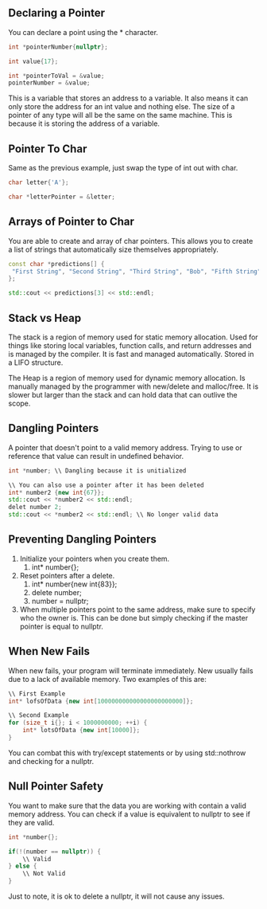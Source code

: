 
## Declaring a Pointer
You can declare a point using the * character. 

```C++
int *pointerNumber{nullptr};

int value{17};

int *pointerToVal = &value;
pointerNumber = &value;
```

This is a variable that stores an address to a variable. It also means it can only store the address for an int value and nothing else. The size of a pointer of any type will all be the same on the same machine. This is because it is storing the address of a variable.
## Pointer To Char
Same as the previous example, just swap the type of int out with char.
```C++
char letter{'A'};

char *letterPointer = &letter;
```

## Arrays of Pointer to Char
You are able to create and array of char pointers. This allows you to create a list of strings that automatically size themselves appropriately.
```C++
const char *predictions[] {
 "First String", "Second String", "Third String", "Bob", "Fifth String"
};

std::cout << predictions[3] << std::endl;
```
## Stack vs Heap
The stack is a region of memory used for static memory allocation. Used for things like storing local variables, function calls, and return addresses and is managed by the compiler. It is fast and managed automatically. Stored in a LIFO structure.

The Heap is a region of memory used for dynamic memory allocation. Is manually managed by the programmer with new/delete and malloc/free. It is slower but larger than the stack and can hold data that can outlive the scope.
## Dangling Pointers
A pointer that doesn't point to a valid memory address. Trying to use or reference that value can result in undefined behavior.
```C++
int *number; \\ Dangling because it is unitialized

\\ You can also use a pointer after it has been deleted
int* number2 {new int{67}};
std::cout << *number2 << std::endl;
delet number 2;
std::cout << *number2 << std::endl; \\ No longer valid data
```

## Preventing Dangling Pointers
1. Initialize your pointers when you create them.
	1. int* number{};
2. Reset pointers after a delete.
	1. int* number{new int{83}};
	2. delete number;
	3. number = nullptr;
3. When multiple pointers point to the same address, make sure to specify who the owner is. This can be done but simply checking if the master pointer is equal to nullptr.

## When New Fails
When new fails, your program will terminate immediately. New usually fails due to a lack of available memory. Two examples of this are:
```C++
\\ First Example
int* lofsOfData {new int[100000000000000000000000]};

\\ Second Example
for (size_t i{}; i < 1000000000; ++i) {
	int* lotsOfData {new int[10000]};
}
```

You can combat this with try/except statements or by using std::nothrow and checking for a nullptr.

## Null Pointer Safety
You want to make sure that the data you are working with contain a valid memory address. You can check if a value is equivalent to nullptr to see if they are valid.
```C++
int *number{};

if(!(number == nullptr)) {
	\\ Valid
} else {
	\\ Not Valid
}
```

Just to note, it is ok to delete a nullptr, it will not cause any issues.